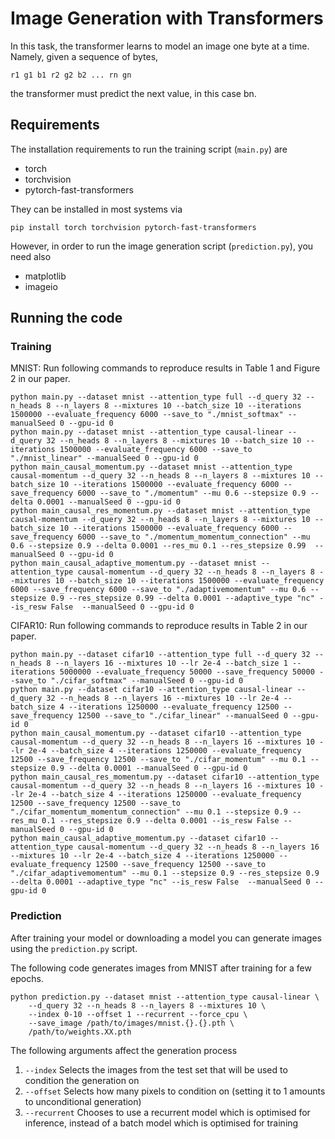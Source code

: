 Image Generation with Transformers
==================================

In this task, the transformer learns to model an image one byte at a time.
Namely, given a sequence of bytes,

    r1 g1 b1 r2 g2 b2 ... rn gn

the transformer must predict the next value, in this case bn.

Requirements
------------

The installation requirements to run the training script (`main.py`) are 

* torch
* torchvision
* pytorch-fast-transformers

They can be installed in most systems via

    pip install torch torchvision pytorch-fast-transformers

However, in order to run the image generation script (`prediction.py`), you
need also

* matplotlib
* imageio

Running the code
----------------

### Training

MNIST: Run following commands to reproduce results in Table 1 and Figure 2 in our paper.
```
python main.py --dataset mnist --attention_type full --d_query 32 --n_heads 8 --n_layers 8 --mixtures 10 --batch_size 10 --iterations 1500000 --evaluate_frequency 6000 --save_to "./mnist_softmax" --manualSeed 0 --gpu-id 0
python main.py --dataset mnist --attention_type causal-linear --d_query 32 --n_heads 8 --n_layers 8 --mixtures 10 --batch_size 10 --iterations 1500000 --evaluate_frequency 6000 --save_to "./mnist_linear" --manualSeed 0 --gpu-id 0
python main_causal_momentum.py --dataset mnist --attention_type causal-momentum --d_query 32 --n_heads 8 --n_layers 8 --mixtures 10 --batch_size 10 --iterations 1500000 --evaluate_frequency 6000 --save_frequency 6000 --save_to "./momentum" --mu 0.6 --stepsize 0.9 --delta 0.0001 --manualSeed 0 --gpu-id 0
python main_causal_res_momentum.py --dataset mnist --attention_type causal-momentum --d_query 32 --n_heads 8 --n_layers 8 --mixtures 10 --batch_size 10 --iterations 1500000 --evaluate_frequency 6000 --save_frequency 6000 --save_to "./momentum_momentum_connection" --mu 0.6 --stepsize 0.9 --delta 0.0001 --res_mu 0.1 --res_stepsize 0.99  --manualSeed 0 --gpu-id 0
python main_causal_adaptive_momentum.py --dataset mnist --attention_type causal-momentum --d_query 32 --n_heads 8 --n_layers 8 --mixtures 10 --batch_size 10 --iterations 1500000 --evaluate_frequency 6000 --save_frequency 6000 --save_to "./adaptivemomentum" --mu 0.6 --stepsize 0.9 --res_stepsize 0.99 --delta 0.0001 --adaptive_type "nc" --is_resw False  --manualSeed 0 --gpu-id 0
```

CIFAR10: Run following commands to reproduce results in Table 2 in our paper.
```
python main.py --dataset cifar10 --attention_type full --d_query 32 --n_heads 8 --n_layers 16 --mixtures 10 --lr 2e-4 --batch_size 1 --iterations 5000000 --evaluate_frequency 50000 --save_frequency 50000 --save_to "./cifar_softmax" --manualSeed 0 --gpu-id 0
python main.py --dataset cifar10 --attention_type causal-linear --d_query 32 --n_heads 8 --n_layers 16 --mixtures 10 --lr 2e-4 --batch_size 4 --iterations 1250000 --evaluate_frequency 12500 --save_frequency 12500 --save_to "./cifar_linear" --manualSeed 0 --gpu-id 0
python main_causal_momentum.py --dataset cifar10 --attention_type causal-momentum --d_query 32 --n_heads 8 --n_layers 16 --mixtures 10 --lr 2e-4 --batch_size 4 --iterations 1250000 --evaluate_frequency 12500 --save_frequency 12500 --save_to "./cifar_momentum" --mu 0.1 --stepsize 0.9 --delta 0.0001 --manualSeed 0 --gpu-id 0
python main_causal_res_momentum.py --dataset cifar10 --attention_type causal-momentum --d_query 32 --n_heads 8 --n_layers 16 --mixtures 10 --lr 2e-4 --batch_size 4 --iterations 1250000 --evaluate_frequency 12500 --save_frequency 12500 --save_to "./cifar_momentum_momentum_connection" --mu 0.1 --stepsize 0.9 --res_mu 0.1 --res_stepsize 0.9 --delta 0.0001 --is_resw False --manualSeed 0 --gpu-id 0
python main_causal_adaptive_momentum.py --dataset cifar10 --attention_type causal-momentum --d_query 32 --n_heads 8 --n_layers 16 --mixtures 10 --lr 2e-4 --batch_size 4 --iterations 1250000 --evaluate_frequency 12500 --save_frequency 12500 --save_to "./cifar_adaptivemomentum" --mu 0.1 --stepsize 0.9 --res_stepsize 0.9 --delta 0.0001 --adaptive_type "nc" --is_resw False  --manualSeed 0 --gpu-id 0 
```

### Prediction

After training your model or downloading a model you can generate images using
the `prediction.py` script.

The following code generates images from MNIST after training for a few epochs.

    python prediction.py --dataset mnist --attention_type causal-linear \
        --d_query 32 --n_heads 8 --n_layers 8 --mixtures 10 \
        --index 0-10 --offset 1 --recurrent --force_cpu \
        --save_image /path/to/images/mnist.{}.{}.pth \
        /path/to/weights.XX.pth

The following arguments affect the generation process

1. `--index` Selects the images from the test set that will be used to
   condition the generation on
2. `--offset` Selects how many pixels to condition on (setting it to 1 amounts
   to unconditional generation)
3. `--recurrent` Chooses to use a recurrent model which is optimised for
   inference, instead of a batch model which is optimised for training
